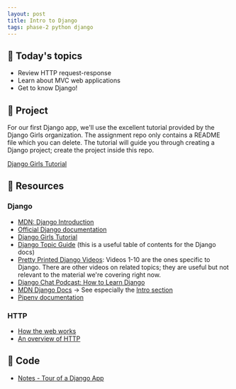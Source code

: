 ```yaml
---
layout: post
title: Intro to Django
tags: phase-2 python django
---
```


## 📅 Today's topics

- Review HTTP request-response
- Learn about MVC web applications
- Get to know Django!

## 🎯 Project

For our first Django app, we'll use the excellent tutorial provided by the Django Girls organization. The assignment repo only contains a README file which you can delete. The tutorial will guide you through creating a Django project; create the project inside this repo.

[Django Girls Tutorial](https://classroom.github.com/a/hsGfSC3q)

## 🔖 Resources

### Django

- [MDN: Django Introduction](https://developer.mozilla.org/en-US/docs/Learn/Server-side/Django/Introduction)
- [Official Django documentation](https://docs.djangoproject.com/en/3.2/)
- [Django Girls Tutorial](https://tutorial.djangogirls.org/en/#django-girls-tutorial)
- [Django Topic Guide](https://docs.djangoproject.com/en/3.2/topics/) (this is a useful table of contents for the Django docs)
- [Pretty Printed Django Videos](https://www.youtube.com/playlist?list=PLXmMXHVSvS-DQfOsQdXkzEZyD0Vei7PKf): Videos 1-10 are the ones specific to Django. There are other videos on related topics; they are useful but not relevant to the material we're covering right now.
- [Django Chat Podcast: How to Learn Django](https://djangochat.com/episodes/how-to-learn-django)
- [MDN Django Docs](https://developer.mozilla.org/en-US/docs/Learn/Server-side/Django) -> See especially the [Intro section](https://developer.mozilla.org/en-US/docs/Learn/Server-side/Django/Introduction)
- [Pipenv documentation](https://pipenv.pypa.io/en/latest/)

### HTTP

- [How the web works](https://developer.mozilla.org/en-US/docs/Learn/Getting_started_with_the_web/How_the_Web_works)
- [An overview of HTTP](https://developer.mozilla.org/en-US/docs/Web/HTTP/Overview)

## 🦉 Code

- [Notes - Tour of a Django App](https://github.com/momentum-team-10/notes/blob/main/django-tour.md)
